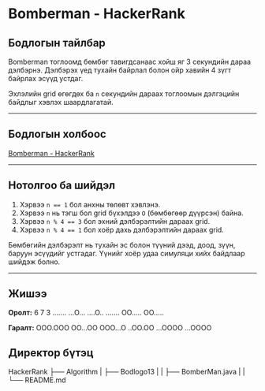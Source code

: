 # Bomberman - HackerRank

## Бодлогын тайлбар

Bomberman тоглоомд бөмбөг тавигдсанаас хойш яг 3 секундийн дараа дэлбэрнэ. Дэлбэрэх үед тухайн байрлал болон ойр хавийн 4 зүгт байрлах эсүүд устдаг.

Эхлэлийн grid өгөгдөх ба `n` секундийн дараах тоглоомын дэлгэцийн байдлыг хэвлэх шаардлагатай.

---

## Бодлогын холбоос

[Bomberman - HackerRank](https://www.hackerrank.com/challenges/bomber-man/)

---

## Нотолгоо ба шийдэл

1. Хэрвээ `n == 1` бол анхны төлөвт хэвлэнэ.
2. Хэрвээ `n` нь тэгш бол grid бүхэлдээ `O` (бөмбөгөөр дүүрсэн) байна.
3. Хэрвээ `n % 4 == 3` бол эхний дэлбэрэлтийн дараах grid.
4. Хэрвээ `n % 4 == 1` бол хоёр дахь дэлбэрэлтийн дараах grid.

Бөмбөгийн дэлбэрэлт нь тухайн эс болон түүний дээд, доод, зүүн, баруун эсүүдийг устгадаг. Үүнийг хоёр удаа симуляци хийх байдлаар шийдэж болно.

---

## Жишээ

**Оролт:**
6 7 3
.......
...O...
....O..
.......
OO.....
OO.....

**Гаралт:**
OOO.OOO
OO...OO
OOO...O
..OO.OO
...OOOO
...OOOO

## Директор бүтэц

HackerRank
├── Algorithm
| ├── Bodlogo13
| | ├── BomberMan.java
| | └── README.md
